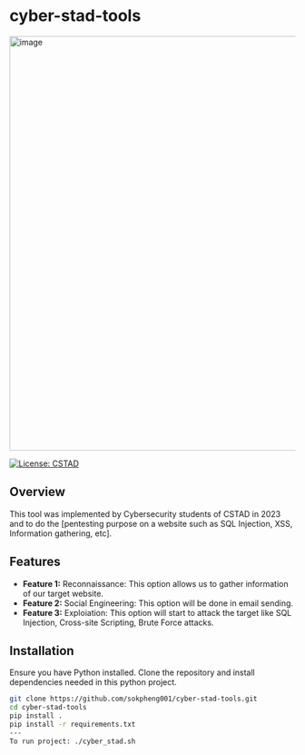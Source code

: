 # cyber-stad-tools

<img width="730" alt="image" src="https://github.com/sokpheng001/cyber-stad-tools/assets/126130178/6f9b593f-697e-40cd-8c2c-907df51bae83">

[![License: CSTAD](<img width="730" alt="image" src="https://github.com/sokpheng001/cyber-stad-tools/assets/126130178/6f679a67-925a-4f9c-ae11-a835aa87dcdb">
)](https://cyber-stad.vercel.app/)

## Overview

This tool was implemented by Cybersecurity students of CSTAD in 2023 and to do the [pentesting purpose on a website such as SQL Injection, XSS, Information gathering, etc].

## Features

- **Feature 1:** Reconnaissance: This option allows us to gather information of our target website.
- **Feature 2:** Social Engineering: This option will be done in email sending.
- **Feature 3:** Exploiation: This option will start to attack the target like SQL Injection, Cross-site Scripting, Brute Force attacks.

## Installation

Ensure you have Python installed. Clone the repository and install dependencies needed in this python project.


```bash
git clone https://github.com/sokpheng001/cyber-stad-tools.git
cd cyber-stad-tools
pip install .
pip install -r requirements.txt
---
To run project: ./cyber_stad.sh
